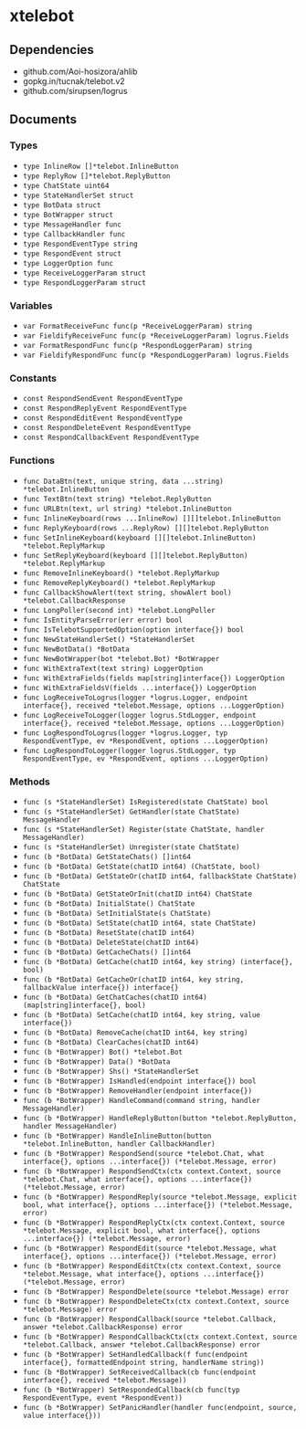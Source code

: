 # xtelebot

## Dependencies

+ github.com/Aoi-hosizora/ahlib
+ gopkg.in/tucnak/telebot.v2
+ github.com/sirupsen/logrus

## Documents

### Types

+ `type InlineRow []*telebot.InlineButton`
+ `type ReplyRow []*telebot.ReplyButton`
+ `type ChatState uint64`
+ `type StateHandlerSet struct`
+ `type BotData struct`
+ `type BotWrapper struct`
+ `type MessageHandler func`
+ `type CallbackHandler func`
+ `type RespondEventType string`
+ `type RespondEvent struct`
+ `type LoggerOption func`
+ `type ReceiveLoggerParam struct`
+ `type RespondLoggerParam struct`

### Variables

+ `var FormatReceiveFunc func(p *ReceiveLoggerParam) string`
+ `var FieldifyReceiveFunc func(p *ReceiveLoggerParam) logrus.Fields`
+ `var FormatRespondFunc func(p *RespondLoggerParam) string`
+ `var FieldifyRespondFunc func(p *RespondLoggerParam) logrus.Fields`

### Constants

+ `const RespondSendEvent RespondEventType`
+ `const RespondReplyEvent RespondEventType`
+ `const RespondEditEvent RespondEventType`
+ `const RespondDeleteEvent RespondEventType`
+ `const RespondCallbackEvent RespondEventType`

### Functions

+ `func DataBtn(text, unique string, data ...string) *telebot.InlineButton`
+ `func TextBtn(text string) *telebot.ReplyButton`
+ `func URLBtn(text, url string) *telebot.InlineButton`
+ `func InlineKeyboard(rows ...InlineRow) [][]telebot.InlineButton`
+ `func ReplyKeyboard(rows ...ReplyRow) [][]telebot.ReplyButton`
+ `func SetInlineKeyboard(keyboard [][]telebot.InlineButton) *telebot.ReplyMarkup`
+ `func SetReplyKeyboard(keyboard [][]telebot.ReplyButton) *telebot.ReplyMarkup`
+ `func RemoveInlineKeyboard() *telebot.ReplyMarkup`
+ `func RemoveReplyKeyboard() *telebot.ReplyMarkup`
+ `func CallbackShowAlert(text string, showAlert bool) *telebot.CallbackResponse`
+ `func LongPoller(second int) *telebot.LongPoller`
+ `func IsEntityParseError(err error) bool`
+ `func IsTelebotSupportedOption(option interface{}) bool`
+ `func NewStateHandlerSet() *StateHandlerSet`
+ `func NewBotData() *BotData`
+ `func NewBotWrapper(bot *telebot.Bot) *BotWrapper`
+ `func WithExtraText(text string) LoggerOption`
+ `func WithExtraFields(fields map[string]interface{}) LoggerOption`
+ `func WithExtraFieldsV(fields ...interface{}) LoggerOption`
+ `func LogReceiveToLogrus(logger *logrus.Logger, endpoint interface{}, received *telebot.Message, options ...LoggerOption)`
+ `func LogReceiveToLogger(logger logrus.StdLogger, endpoint interface{}, received *telebot.Message, options ...LoggerOption)`
+ `func LogRespondToLogrus(logger *logrus.Logger, typ RespondEventType, ev *RespondEvent, options ...LoggerOption)`
+ `func LogRespondToLogger(logger logrus.StdLogger, typ RespondEventType, ev *RespondEvent, options ...LoggerOption)`

### Methods

+ `func (s *StateHandlerSet) IsRegistered(state ChatState) bool`
+ `func (s *StateHandlerSet) GetHandler(state ChatState) MessageHandler`
+ `func (s *StateHandlerSet) Register(state ChatState, handler MessageHandler)`
+ `func (s *StateHandlerSet) Unregister(state ChatState)`
+ `func (b *BotData) GetStateChats() []int64`
+ `func (b *BotData) GetState(chatID int64) (ChatState, bool)`
+ `func (b *BotData) GetStateOr(chatID int64, fallbackState ChatState) ChatState`
+ `func (b *BotData) GetStateOrInit(chatID int64) ChatState`
+ `func (b *BotData) InitialState() ChatState`
+ `func (b *BotData) SetInitialState(s ChatState)`
+ `func (b *BotData) SetState(chatID int64, state ChatState)`
+ `func (b *BotData) ResetState(chatID int64)`
+ `func (b *BotData) DeleteState(chatID int64)`
+ `func (b *BotData) GetCacheChats() []int64`
+ `func (b *BotData) GetCache(chatID int64, key string) (interface{}, bool)`
+ `func (b *BotData) GetCacheOr(chatID int64, key string, fallbackValue interface{}) interface{}`
+ `func (b *BotData) GetChatCaches(chatID int64) (map[string]interface{}, bool)`
+ `func (b *BotData) SetCache(chatID int64, key string, value interface{})`
+ `func (b *BotData) RemoveCache(chatID int64, key string)`
+ `func (b *BotData) ClearCaches(chatID int64)`
+ `func (b *BotWrapper) Bot() *telebot.Bot`
+ `func (b *BotWrapper) Data() *BotData`
+ `func (b *BotWrapper) Shs() *StateHandlerSet`
+ `func (b *BotWrapper) IsHandled(endpoint interface{}) bool`
+ `func (b *BotWrapper) RemoveHandler(endpoint interface{})`
+ `func (b *BotWrapper) HandleCommand(command string, handler MessageHandler)`
+ `func (b *BotWrapper) HandleReplyButton(button *telebot.ReplyButton, handler MessageHandler)`
+ `func (b *BotWrapper) HandleInlineButton(button *telebot.InlineButton, handler CallbackHandler)`
+ `func (b *BotWrapper) RespondSend(source *telebot.Chat, what interface{}, options ...interface{}) (*telebot.Message, error)`
+ `func (b *BotWrapper) RespondSendCtx(ctx context.Context, source *telebot.Chat, what interface{}, options ...interface{}) (*telebot.Message, error)`
+ `func (b *BotWrapper) RespondReply(source *telebot.Message, explicit bool, what interface{}, options ...interface{}) (*telebot.Message, error)`
+ `func (b *BotWrapper) RespondReplyCtx(ctx context.Context, source *telebot.Message, explicit bool, what interface{}, options ...interface{}) (*telebot.Message, error)`
+ `func (b *BotWrapper) RespondEdit(source *telebot.Message, what interface{}, options ...interface{}) (*telebot.Message, error)`
+ `func (b *BotWrapper) RespondEditCtx(ctx context.Context, source *telebot.Message, what interface{}, options ...interface{}) (*telebot.Message, error)`
+ `func (b *BotWrapper) RespondDelete(source *telebot.Message) error`
+ `func (b *BotWrapper) RespondDeleteCtx(ctx context.Context, source *telebot.Message) error`
+ `func (b *BotWrapper) RespondCallback(source *telebot.Callback, answer *telebot.CallbackResponse) error`
+ `func (b *BotWrapper) RespondCallbackCtx(ctx context.Context, source *telebot.Callback, answer *telebot.CallbackResponse) error`
+ `func (b *BotWrapper) SetHandledCallback(f func(endpoint interface{}, formattedEndpoint string, handlerName string))`
+ `func (b *BotWrapper) SetReceivedCallback(cb func(endpoint interface{}, received *telebot.Message))`
+ `func (b *BotWrapper) SetRespondedCallback(cb func(typ RespondEventType, event *RespondEvent))`
+ `func (b *BotWrapper) SetPanicHandler(handler func(endpoint, source, value interface{}))`
